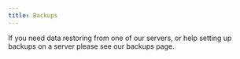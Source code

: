 ```yaml
---
title: Backups
---
```


If you need data restoring from one of our servers, or help setting up backups on a server please see our backups page.
